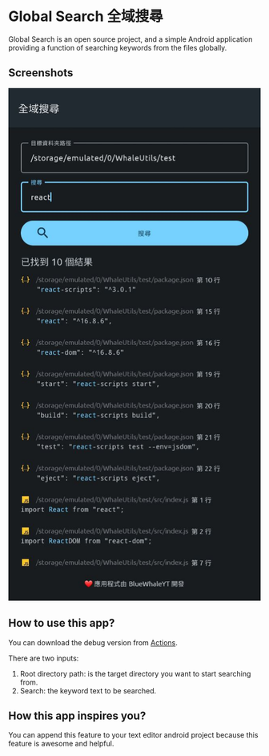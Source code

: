 # Global Search 全域搜尋

Global Search is an open source project, and a simple Android application providing a function of searching keywords from the files globally.

## Screenshots

![screenshot1](screenshots/screenshot1.jpeg)

## How to use this app? 

You can download the debug version from [Actions](https://github.com/BlueWhaleYT/GlobalSearch/actions).

There are two inputs:

1. Root directory path: is the target directory you want to start searching from.
2. Search: the keyword text to be searched.

## How this app inspires you?

You can append this feature to your text editor android project because this feature is awesome and helpful.
